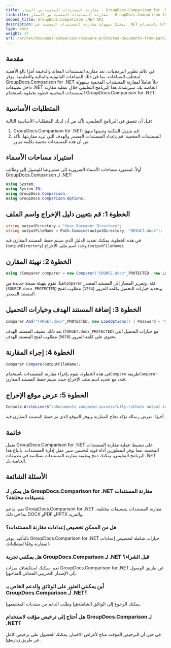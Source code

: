 ```yaml
---
title: مقارنة المستندات المحمية من المسار - GroupDocs.Comparison for .NET
linktitle: مقارنة المستندات المحمية من المسار - GroupDocs.Comparison for .NET
second_title: GroupDocs.Comparison .NET API
description: يمكنك بسهولة مقارنة المستندات المحمية في .NET باستخدام GroupDocs.Comparison لتحقيق التكامل السلس. تعزيز سير عمل إدارة المستندات الخاصة بك.
type: docs
weight: 17
url: /ar/net/document-comparison/compare-protected-documents-from-path/
---
```

## مقدمة
في عالم تطوير البرمجيات، تعد مقارنة المستندات الفعالة والدقيقة أمرًا بالغ الأهمية لمختلف الصناعات، بما في ذلك الصناعات القانونية والمالية والتعليمية. يوفر GroupDocs.Comparison for .NET حلاً شاملاً لمقارنة المستندات المحمية بسهولة داخل تطبيقات .NET الخاصة بك. سيرشدك هذا البرنامج التعليمي خلال عملية مقارنة المستندات المحمية خطوة بخطوة باستخدام GroupDocs.Comparison for .NET.
## المتطلبات الأساسية
قبل أن نتعمق في البرنامج التعليمي، تأكد من أن لديك المتطلبات الأساسية التالية:
1.  GroupDocs.Comparison for .NET: قم بتنزيل المكتبة وتثبيتها من[هنا](https://releases.groupdocs.com/comparison/net/).
2. المستندات المحمية: قم بإعداد المستندات المصدر والهدف التي تريد مقارنتها. تأكد من أن هذه المستندات محمية بكلمة مرور.

## استيراد مساحات الأسماء
أولاً، لنستورد مساحات الأسماء الضرورية إلى مشروعنا للوصول إلى وظائف GroupDocs.Comparison لـ .NET:
```csharp
using System;
using System.IO;
using GroupDocs.Comparison;
using GroupDocs.Comparison.Options;
```

## الخطوة 1: قم بتعيين دليل الإخراج واسم الملف
```csharp
string outputDirectory = "Your Document Directory";
string outputFileName = Path.Combine(outputDirectory, "RESULT.docx");
```
في هذه الخطوة، يمكنك تحديد الدليل الذي سيتم حفظ المستند المقارن فيه (`outputDirectory`) وحدد اسم ملف الإخراج (`outputFileName`).
## الخطوة 2: تهيئة المقارن
```csharp
using (Comparer comparer = new Comparer("SOURCE.docx"_PROTECTED, new LoadOptions(){ Password = "1234" }))
```
 هنا، نقوم بتهيئة نسخة جديدة من`Comparer` فئة، وتمرير المسار إلى المستند المصدر (`SOURCE.docx_PROTECTED`) وتحديد خيارات التحميل بكلمة المرور (`1234`) مطلوب لفتح المستند المصدر.
## الخطوة 3: إضافة المستند الهدف وخيارات التحميل
```csharp
comparer.Add("TARGET.docx"_PROTECTED, new LoadOptions() { Password = "5678" });
```
بعد ذلك، نضيف المستند الهدف (`TARGET.docx_PROTECTED`) مع خيارات التحميل التي تحتوي على كلمة المرور (`5678`) مطلوب لفتح المستند الهدف.
## الخطوة 4: إجراء المقارنة
```csharp
comparer.Compare(outputFileName);
```
 في هذه الخطوة، نقوم بإجراء مقارنة المستندات باستخدام`Compare` طريقة`Comparer` فئة، مع تحديد اسم ملف الإخراج حيث سيتم حفظ المستند المقارن.
## الخطوة 5: عرض موقع الإخراج
```csharp
Console.WriteLine($"\nDocuments compared successfully.\nCheck output in {Directory.GetCurrentDirectory()}.");
```
أخيرًا، نعرض رسالة تؤكد نجاح المقارنة ونوفر الموقع الذي تم حفظ المستند المقارن فيه.

## خاتمة
يعمل GroupDocs.Comparison for .NET على تبسيط عملية مقارنة المستندات المحمية، مما يوفر للمطورين أداة قوية لتحسين سير عمل إدارة المستندات. باتباع هذا البرنامج التعليمي، يمكنك دمج وظيفة مقارنة المستندات بسلاسة في تطبيقات .NET الخاصة بك.
## الأسئلة الشائعة
### هل يمكن لـ GroupDocs.Comparison for .NET مقارنة المستندات بتنسيقات مختلفة؟
نعم، يدعم GroupDocs.Comparison for .NET مقارنة المستندات بتنسيقات مختلفة، بما في ذلك DOCX وPDF وPPTX والمزيد.
### هل من الممكن تخصيص إعدادات مقارنة المستندات؟
بالتأكيد، يوفر GroupDocs.Comparison for .NET خيارات شاملة لتخصيص إعدادات المقارنة وفقًا لمتطلباتك.
### هل يمكنني تجربة GroupDocs.Comparison لـ .NET قبل الشراء؟
 نعم، يمكنك استكشاف ميزات GroupDocs.Comparison for .NET عن طريق الوصول إلى الإصدار التجريبي المجاني المتاح[هنا](https://releases.groupdocs.com/).
### أين يمكنني العثور على الوثائق والدعم الخاص بـ GroupDocs.Comparison لـ .NET؟
 يمكنك الرجوع إلى الوثائق الشاملة[هنا](https://reference.groupdocs.com/comparison/net/) وطلب الدعم من منتديات المجتمع[هنا](https://forum.groupdocs.com/c/comparison/12).
### هل أحتاج إلى ترخيص مؤقت لاستخدام GroupDocs.Comparison لـ .NET؟
 في حين أن الترخيص المؤقت متاح لأغراض الاختبار، يمكنك الحصول على ترخيص كامل عن طريق زيارة[هنا](https://purchase.groupdocs.com/buy).